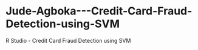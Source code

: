 # Jude-Agboka---Credit-Card-Fraud-Detection-using-SVM
R Studio - Credit Card Fraud Detection using SVM 
